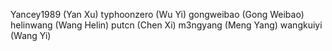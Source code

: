 Yancey1989   (Yan Xu)
typhoonzero  (Wu Yi)
gongweibao   (Gong Weibao)
helinwang    (Wang Helin)
putcn        (Chen Xi)
m3ngyang     (Meng Yang)
wangkuiyi    (Wang Yi)

